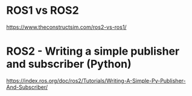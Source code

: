 # ROS1 vs ROS2
https://www.theconstructsim.com/ros2-vs-ros1/


# ROS2 - Writing a simple publisher and subscriber (Python)
https://index.ros.org/doc/ros2/Tutorials/Writing-A-Simple-Py-Publisher-And-Subscriber/